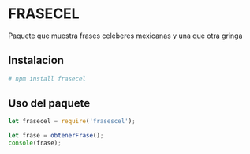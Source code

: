 # FRASECEL

Paquete que muestra frases celeberes mexicanas y una que otra gringa

## Instalacion

```bash
# npm install frasecel
```

## Uso del paquete

```js
let frasecel = require('frasescel');

let frase = obtenerFrase();
console(frase);
```